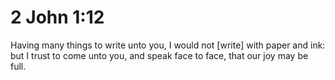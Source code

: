 # 2 John 1:12

Having many things to write unto you, I would not [write] with paper and ink: but I trust to come unto you, and speak face to face, that our joy may be full.